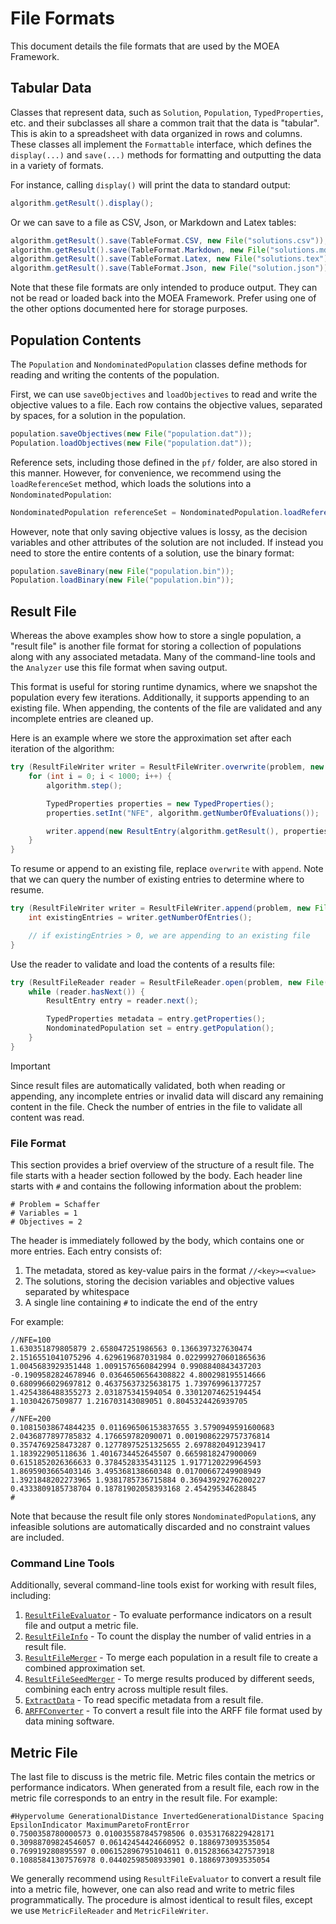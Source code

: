 # File Formats

This document details the file formats that are used by the MOEA Framework.

## Tabular Data

Classes that represent data, such as `Solution`, `Population`, `TypedProperties`, etc. and their subclasses
all share a common trait that the data is "tabular".  This is akin to a spreadsheet with data organized in rows and
columns.  These classes all implement the `Formattable` interface, which defines the `display(...)` and
`save(...)` methods for formatting and outputting the data in a variety of formats.

For instance, calling `display()` will print the data to standard output:

<!-- java:examples/org/moeaframework/examples/misc/SaveAndFormatResultsExample.java [48:48] -->

```java
algorithm.getResult().display();
```

Or we can save to a file as CSV, Json, or Markdown and Latex tables:

<!-- java:examples/org/moeaframework/examples/misc/SaveAndFormatResultsExample.java [41:44] -->

```java
algorithm.getResult().save(TableFormat.CSV, new File("solutions.csv"));
algorithm.getResult().save(TableFormat.Markdown, new File("solutions.md"));
algorithm.getResult().save(TableFormat.Latex, new File("solutions.tex"));
algorithm.getResult().save(TableFormat.Json, new File("solution.json"));
```

Note that these file formats are only intended to produce output.  They can not be read or loaded back into the MOEA
Framework.  Prefer using one of the other options documented here for storage purposes.

## Population Contents

The `Population` and `NondominatedPopulation` classes define methods for reading and writing the contents
of the population.

First, we can use `saveObjectives` and `loadObjectives` to read and write the objective values to a file.
Each row contains the objective values, separated by spaces, for a solution in the population.

<!-- java:test/org/moeaframework/snippet/FileFormatSnippet.java [49:50] -->

```java
population.saveObjectives(new File("population.dat"));
Population.loadObjectives(new File("population.dat"));
```

Reference sets, including those defined in the `pf/` folder, are also stored in this manner.  However, for convenience,
we recommend using the `loadReferenceSet` method, which loads the solutions into a `NondominatedPopulation`:

<!-- java:test/org/moeaframework/snippet/FileFormatSnippet.java [55:55] -->

```java
NondominatedPopulation referenceSet = NondominatedPopulation.loadReferenceSet("pf/DTLZ2.2D.pf");
```

However, note that only saving objective values is lossy, as the decision variables and other attributes of the
solution are not included.  If instead you need to store the entire contents of a solution, use the binary format:

<!-- java:test/org/moeaframework/snippet/FileFormatSnippet.java [63:64] -->

```java
population.saveBinary(new File("population.bin"));
Population.loadBinary(new File("population.bin"));
```

## Result File

Whereas the above examples show how to store a single population, a "result file" is another file format for storing
a collection of populations along with any associated metadata.  Many of the command-line tools and the `Analyzer`
use this file format when saving output.

This format is useful for storing runtime dynamics, where we snapshot the population every few iterations.
Additionally, it supports appending to an existing file.  When appending, the contents of the file are validated and
any incomplete entries are cleaned up.

Here is an example where we store the approximation set after each iteration of the algorithm:

<!-- java:test/org/moeaframework/snippet/FileFormatSnippet.java [72:81] -->

```java
try (ResultFileWriter writer = ResultFileWriter.overwrite(problem, new File("result.dat"))) {
    for (int i = 0; i < 1000; i++) {
        algorithm.step();

        TypedProperties properties = new TypedProperties();
        properties.setInt("NFE", algorithm.getNumberOfEvaluations());

        writer.append(new ResultEntry(algorithm.getResult(), properties));
    }
}
```

To resume or append to an existing file, replace `overwrite` with `append`.  Note that we can query the number of
existing entries to determine where to resume.

<!-- java:test/org/moeaframework/snippet/FileFormatSnippet.java [83:87] {KeepComments} -->

```java
try (ResultFileWriter writer = ResultFileWriter.append(problem, new File("result.dat"))) {
    int existingEntries = writer.getNumberOfEntries();

    // if existingEntries > 0, we are appending to an existing file
}
```

Use the reader to validate and load the contents of a results file:

<!-- java:test/org/moeaframework/snippet/FileFormatSnippet.java [89:96] -->

```java
try (ResultFileReader reader = ResultFileReader.open(problem, new File("result.dat"))) {
    while (reader.hasNext()) {
        ResultEntry entry = reader.next();

        TypedProperties metadata = entry.getProperties();
        NondominatedPopulation set = entry.getPopulation();
    }
}
```

> [!IMPORTANT]  
> Since result files are automatically validated, both when reading or appending, any incomplete entries or invalid
> data will discard any remaining content in the file.  Check the number of entries in the file to validate all content
> was read.

### File Format

This section provides a brief overview of the structure of a result file.  The file starts with a header section
followed by the body.  Each header line starts with `#` and contains the following information about the problem:

```
# Problem = Schaffer
# Variables = 1
# Objectives = 2
```

The header is immediately followed by the body, which contains one or more entries.  Each entry consists of:

1. The metadata, stored as key-value pairs in the format `//<key>=<value>`
2. The solutions, storing the decision variables and objective values separated by whitespace
3. A single line containing `#` to indicate the end of the entry

For example:

```
//NFE=100
1.630351879805879 2.658047251986563 0.1366397327630474
2.1516551041075296 4.629619687031984 0.022999270601865636
1.0045683929351448 1.0091576560842994 0.9908840843437203
-0.1909582824678946 0.03646506564308822 4.800298195514666
0.6809966029697812 0.46375637325638175 1.739769961377257
1.4254386488355273 2.031875341594054 0.33012074625194454
1.10304267509877 1.216703143089051 0.8045324426939705
#
//NFE=200
0.10815038674844235 0.011696506153837655 3.5790949591600683
2.0436877897785832 4.176659782090071 0.0019086229757376814
0.3574769258473287 0.12778975251325655 2.6978820491239417
1.183922905118636 1.4016734452645507 0.6659818247900069
0.6151852026366633 0.3784528335431125 1.9177120229964593
1.8695903665403146 3.495368138660348 0.01700667249908949
1.3921848202273965 1.9381785736715884 0.36943929276200227
0.4333809185738704 0.18781902058393168 2.45429534628845
#
```

Note that because the result file only stores `NondominatedPopulation`s, any infeasible solutions are automatically
discarded and no constraint values are included.

### Command Line Tools

Additionally, several command-line tools exist for working with result files, including:

1. [`ResultFileEvaluator`](commandLineTools.md#resultfileevaluator) - To evaluate performance indicators on a result
   file and output a metric file.
2. [`ResultFileInfo`](commandLineTools.md#resultfileinfo) - To count the display the number of valid entries in a
   result file.
3. [`ResultFileMerger`](commandLineTools.md#resultfilemerger) - To merge each population in a result file to create a
   combined approximation set.
4. [`ResultFileSeedMerger`](commandLineTools.md#resultfileseedmerger) - To merge results produced by different seeds,
   combining each entry across multiple result files.
5. [`ExtractData`](commandLineTools.md#extractdata) - To read specific metadata from a result file.
6. [`ARFFConverter`](commandLineTools.md#arffconverter) - To convert a result file into the ARFF file format used by
   data mining software.

## Metric File

The last file to discuss is the metric file.  Metric files contain the metrics or performance indicators.  When
generated from a result file, each row in the metric file corresponds to an entry in the result file.  For example:

```
#Hypervolume GenerationalDistance InvertedGenerationalDistance Spacing EpsilonIndicator MaximumParetoFrontError
0.7500358780000573 0.010035587845798506 0.03531768229428171 0.30988709824546057 0.06142454424660952 0.1886973093535054
0.769919280895597 0.006152896795104611 0.015283663427573918 0.10885841307576978 0.04402598508933901 0.1886973093535054
```

We generally recommend using `ResultFileEvaluator` to convert a result file into a metric file, however, one can
also read and write to metric files programmatically.  The procedure is almost identical to result files, except we use
`MetricFileReader` and `MetricFileWriter`.
